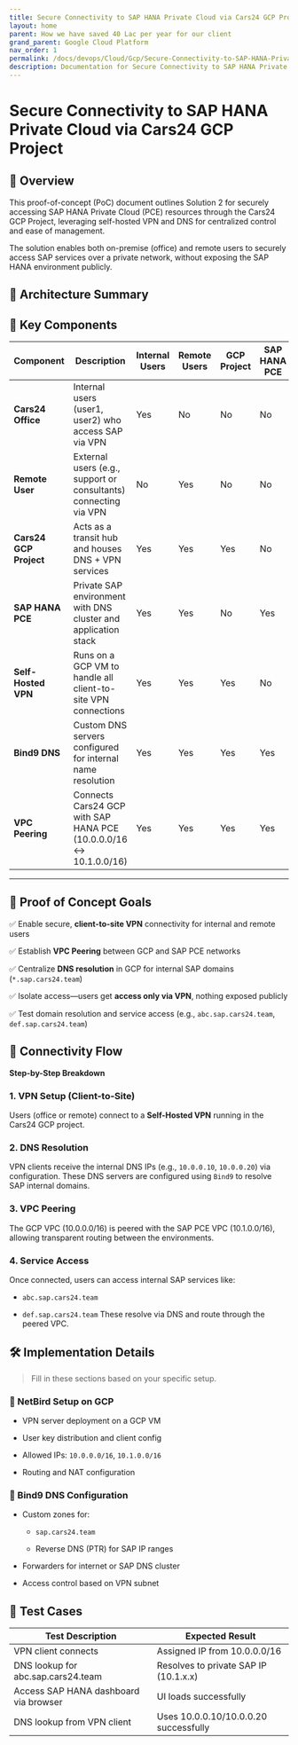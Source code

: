 ```yaml
---
title: Secure Connectivity to SAP HANA Private Cloud via Cars24 GCP Project
layout: home
parent: How we have saved 40 Lac per year for our client
grand_parent: Google Cloud Platform
nav_order: 1
permalink: /docs/devops/Cloud/Gcp/Secure-Connectivity-to-SAP-HANA-Private-Cloud-via-Cars24-GCP-Project
description: Documentation for Secure Connectivity to SAP HANA Private Cloud via Cars24 GCP Project.
---
```


# Secure Connectivity to SAP HANA Private Cloud via Cars24 GCP Project


## 🚀 Overview
This proof-of-concept (PoC) document outlines Solution 2 for securely accessing SAP HANA Private Cloud (PCE) resources through the Cars24 GCP Project, leveraging self-hosted VPN and DNS for centralized control and ease of management.

The solution enables both on-premise (office) and remote users to securely access SAP services over a private network, without exposing the SAP HANA environment publicly.


## 🧱 Architecture Summary

## 🔑 Key Components

| Component             | Description                                                                                               | Internal Users | Remote Users | GCP Project | SAP HANA PCE | Self-Hosted VPN | Bind9 DNS | VPC Peering                 |
|-----------------------|-----------------------------------------------------------------------------------------------------------|----------------|--------------|-------------|--------------|-----------------|-----------|-----------------------------|
| **Cars24 Office** | Internal users (user1, user2) who access SAP via VPN                                                      | Yes            | No           | No          | No           | No              | Yes       | No                          |
| **Remote User** | External users (e.g., support or consultants) connecting via VPN                                          | No             | Yes          | No          | No           | No              | Yes       | No                          |
| **Cars24 GCP Project**| Acts as a transit hub and houses DNS + VPN services                                                      | Yes            | Yes          | Yes         | No           | Yes             | Yes       | Connects to SAP HANA PCE    |
| **SAP HANA PCE** | Private SAP environment with DNS cluster and application stack                                            | Yes            | Yes          | No          | Yes          | No              | Yes       | Connected to Cars24 GCP     |
| **Self-Hosted VPN** | Runs on a GCP VM to handle all client-to-site VPN connections                                            | Yes            | Yes          | Yes         | No           | Yes             | No        | No                          |
| **Bind9 DNS** | Custom DNS servers configured for internal name resolution                                              | Yes            | Yes          | Yes         | Yes          | No              | Yes       | Used by both GCP & SAP PCE |
| **VPC Peering** | Connects Cars24 GCP with SAP HANA PCE (10.0.0.0/16 ↔ 10.1.0.0/16)                                        | Yes            | Yes          | Yes         | Yes          | No              | Yes       | Yes                         |

---

## 🧪 Proof of Concept Goals

✅ Enable secure, **client-to-site VPN** connectivity for internal and remote users

✅ Establish **VPC Peering** between GCP and SAP PCE networks

✅ Centralize **DNS resolution** in GCP for internal SAP domains (`*.sap.cars24.team`)

✅ Isolate access—users get **access only via VPN**, nothing exposed publicly

✅ Test domain resolution and service access (e.g., `abc.sap.cars24.team`, `def.sap.cars24.team`)



## 🔐 Connectivity Flow
**Step-by-Step Breakdown**

### 1. VPN Setup (Client-to-Site)
Users (office or remote) connect to a **Self-Hosted VPN** running in the Cars24 GCP project.

### 2. DNS Resolution
VPN clients receive the internal DNS IPs (e.g., `10.0.0.10`, `10.0.0.20`) via configuration. These DNS servers are configured using `Bind9` to resolve SAP internal domains.

### 3. VPC Peering
The GCP VPC (10.0.0.0/16) is peered with the SAP PCE VPC (10.1.0.0/16), allowing transparent routing between the environments.

### 4. Service Access
Once connected, users can access internal SAP services like:

* `abc.sap.cars24.team`

* `def.sap.cars24.team` These resolve via DNS and route through the peered VPC.




## 🛠️ Implementation Details

> Fill in these sections based on your specific setup.

### 🧩 NetBird Setup on GCP

* VPN server deployment on a GCP VM

* User key distribution and client config

* Allowed IPs: `10.0.0.0/16`, `10.1.0.0/16`

* Routing and NAT configuration

### 📘 Bind9 DNS Configuration

* Custom zones for:

   * `sap.cars24.team`

   * Reverse DNS (PTR) for SAP IP ranges

* Forwarders for internet or SAP DNS cluster

* Access control based on VPN subnet


## 🧪 Test Cases

| Test Description                                  | Expected Result                                            |
|---------------------------------------------------|------------------------------------------------------------|
| VPN client connects                               | Assigned IP from 10.0.0.0/16                             |
| DNS lookup for abc.sap.cars24.team                | Resolves to private SAP IP (10.1.x.x)                      |
| Access SAP HANA dashboard via browser             | UI loads successfully                                      |
| DNS lookup from VPN client                        | Uses 10.0.0.10/10.0.0.20 successfully                      |

